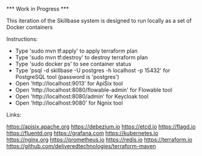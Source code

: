 
*** Work in Progress ***

This iteration of the Skillbase system is designed to run locally as
a set of Docker containers

Instructions:

* Type 'sudo mvn tf:apply' to apply terraform plan
* Type 'sudo mvn tf:destroy' to destroy terraform plan
* Type 'sudo docker ps' to see container status
* Type 'psql -d skillbase -U postgres -h localhost -p 15432' for PostgreSQL tool (password is 'postgres')
* Open 'http://localhost:9013' for ApiSix tool
* Open 'http://localhost:8080/flowable-admin' for Flowable tool
* Open 'http://localhost:8080/admin' for Keycloak tool
* Open 'http://localhost:9080' for Ngnix tool

Links:

https://apisix.apache.org
https://debezium.io
https://etcd.io
https://flagd.io
https://fluentd.org
https://grafana.com
https://kubernetes.io
https://nginx.org
https://prometheus.io
https://redis.io
https://terraform.io
https://github.com/deliveredtechnologies/terraform-maven
